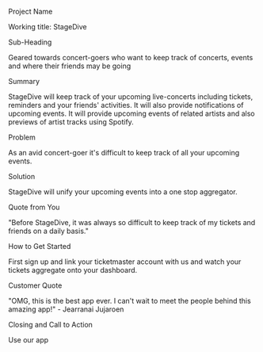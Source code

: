 Project Name

Working title: StageDive

Sub-Heading

Geared towards concert-goers who want to keep track of concerts, events and where their friends may be going

Summary

StageDive will keep track of your upcoming live-concerts including tickets, reminders and your friends' activities. It will also provide notifications of upcoming events. It will provide upcoming events of related artists and also previews of artist tracks using Spotify.

Problem

As an avid concert-goer it's difficult to keep track of all your upcoming events.

Solution

StageDive will unify your upcoming events into a one stop aggregator.

Quote from You

"Before StageDive, it was always so difficult to keep track of my tickets and friends on a daily basis."

How to Get Started

First sign up and link your ticketmaster account with us and watch your tickets aggregate onto your dashboard.

Customer Quote

"OMG, this is the best app ever. I can't wait to meet the people behind this amazing app!" - Jearranai Jujaroen

Closing and Call to Action

Use our app
